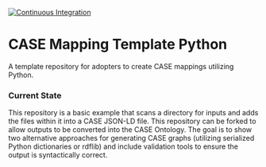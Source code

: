 [![Continuous Integration](https://github.com/casework/CASE-Mapping-Template-Python/actions/workflows/cicd.yml/badge.svg)](https://github.com/casework/CASE-Mapping-Template-Python/actions/workflows/cicd.yml)

# CASE Mapping Template Python
A template repository for adopters to create CASE mappings utilizing Python.

### Current State
This repository is a basic example that scans a directory for inputs and adds the files within it into a CASE JSON-LD file. This repository can be forked to allow outputs to be converted into the CASE Ontology. The goal is to show two alternative approaches for generating CASE graphs (utilizing serialized Python dictionaries or rdflib) and include validation tools to ensure the output is syntactically correct.
